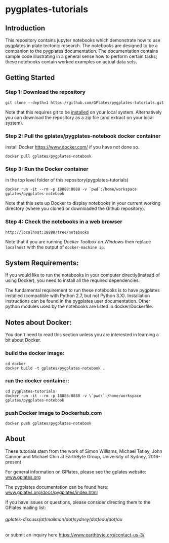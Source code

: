 # pygplates-tutorials
## Introduction
This repository contains jupyter notebooks which demonstrate how to use pygplates in plate tectonic research. The notebooks are designed to be a companion to the pygplates documentation. The documentation contains sample code illustrating in a general sense how to perform certain tasks; these notebooks contain worked examples on actual data sets.

## Getting Started
### Step 1: Download the repository 

```git clone --depth=1 https://github.com/GPlates/pygplates-tutorials.git```

Note that this requires git to be [installed](https://git-scm.com/book/en/v2/Getting-Started-Installing-Git) on your local system.
Alternatively you can download the repository as a zip file (and extract on your local system).

### Step 2: Pull the gplates/pygplates-notebook docker container 
install Docker https://www.docker.com/ if you have not done so.

```docker pull gplates/pygplates-notebook```

### Step 3: Run the Docker container 
in the top level folder of this repository(pygplates-tutorials)

```docker run -it --rm -p 18888:8888 -v `pwd`:/home/workspace gplates/pygplates-notebook```

Note that this sets up Docker to display notebooks in your current working directory (where you cloned or downloaded the Github repository).

### Step 4: Check the notebooks in a web browser

```http://localhost:18888/tree/notebooks```

Note that if you are running *Docker Toolbox on Windows* then replace ```localhost``` with the output of ```docker-machine ip```.

## System Requirements:
If you would like to run the notebooks in your computer directly(instead of using Docker), you need to install all the required dependencies. 

The fundamental requirement to run these notebooks is to have pygplates installed (compatible with Python 2.7, but not Python 3.X). Installation instructions can be found in the pygplates user documentation.
Other python modules used by the notebooks are listed in docker/Dockerfile.

## Notes about Docker:
You don't need to read this section unless you are interested in learning a bit about Docker.

### build the docker image:
```
cd docker
docker build -t gplates/pygplates-notebook .
```

### run the docker container:
```
cd pygplates-tutorials
docker run -it --rm -p 18888:8888 -v \`pwd\`:/home/workspace gplates/pygplates-notebook
```
### push Docker image to Dockerhub.com
```
docker push gplates/pygplates-notebook
```

## About 
These tutorials stem from the work of Simon Williams, Michael Tetley, John Cannon and Michael Chin at
EarthByte Group, University of Sydney, 2016-present

For general information on GPlates, please see the gplates website:
www.gplates.org

The pygplates documentation can be found here:
www.gplates.org/docs/pygplates/index.html

If you have issues or questions, please consider directing them to the GPlates mailing list:

###### gplates-discuss(at)mailman(dot)sydney(dot)edu(dot)au  

or submit an inquiry here https://www.earthbyte.org/contact-us-3/
